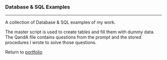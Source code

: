 ### Database & SQL Examples
***

A collection of Database & SQL examples of my work.

The master script is used to create tables and fill them with dummy data. The QandA file contains questions from the prompt and the stored procedures I wrote to solve those questions.

Return to [portfolio](../../../)
